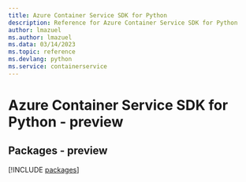 ```yaml
---
title: Azure Container Service SDK for Python
description: Reference for Azure Container Service SDK for Python
author: lmazuel
ms.author: lmazuel
ms.data: 03/14/2023
ms.topic: reference
ms.devlang: python
ms.service: containerservice
---
```

# Azure Container Service SDK for Python - preview
## Packages - preview
[!INCLUDE [packages](container-service-index.md)]